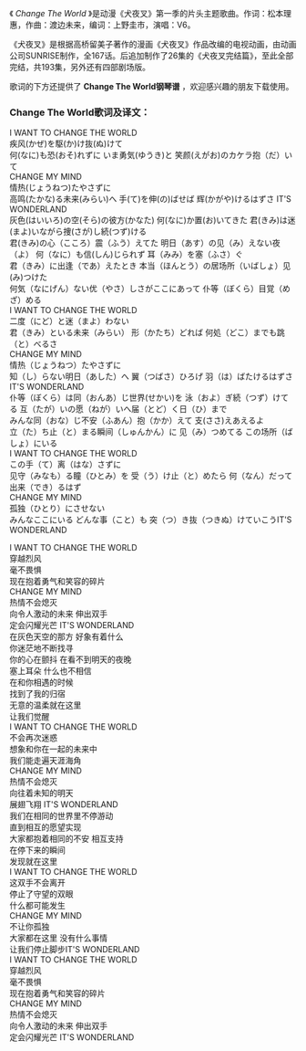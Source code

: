 

《 _Change The World_ 》是动漫《犬夜叉》第一季的片头主题歌曲。作词：松本理惠，作曲：渡边未来，编词：上野圭市，演唱：V6。  
  
《犬夜叉》是根据高桥留美子著作的漫画《犬夜叉》作品改编的电视动画，由动画公司SUNRISE制作，全167话。后追加制作了26集的《犬夜叉完结篇》，至此全部完结，共193集，另外还有四部剧场版。  
  
歌词的下方还提供了 **Change The World钢琴谱** ，欢迎感兴趣的朋友下载使用。

### Change The World歌词及译文：

I WANT TO CHANGE THE WORLD  
疾风(かぜ)を駆(か)け抜(ぬ)けて  
何(なに)も恐(おそ)れずに いま勇気(ゆうき)と 笑颜(えがお)のカケラ抱（だ）いて  
CHANGE MY MIND  
情热(じょうねつ)たやさずに  
高鸣(たかな)る未来(みらい)へ 手(て)を伸(の)ばせば 辉(かがや)けるはずさ IT'S WONDERLAND  
灰色(はいいろ)の空(そら)の彼方(かなた) 何(なに)か置(お)いてきた 君(きみ)は迷(まよ)いながら捜(さが)し続(つず)ける  
君(きみ)の心（こころ）震（ふう）えてた 明日（あす）の见（み）えない夜（よ） 何（なに）も信(しん)じられず 耳（みみ）を塞（ふさ）ぐ  
君（きみ）に出逢（であ）えたとき 本当（ほんとう）の居场所（いばしょ）见(み)つけた  
何気（なにげん）ない优（やさ）しさがここにあって 仆等（ぼくら）目覚（めざ）める  
I WANT TO CHANGE THE WORLD  
二度（にど）と迷（まよ）わない  
君（きみ）といる未来（みらい） 形（かたち）どれば 何処（どこ）までも跳（と）べるさ  
CHANGE MY MIND  
情热（じょうねつ）たやさずに  
知（し）らない明日（あした）へ 翼（つばさ）ひろげ 羽（は）ばたけるはずさIT'S WONDERLAND  
仆等（ぼくら）は同（おんあ）じ世界(せかい)を 泳（およ）ぎ続（つず）けてる 互（たが）いの愿（ねが）いへ届（とど）く日（ひ）まで  
みんな同（おな）じ不安（ふあん）抱（かか）えて 支(ささ)えあえるよ  
立（た）ち止（と）まる瞬间（しゅんかん）に 见（み）つめてる この场所（ばしょ）にいる  
I WANT TO CHANGE THE WORLD  
この手（て）离（はな）さずに  
见守（みなも）る瞳（ひとみ）を 受（う）け止（と）めたら 何（なん）だって出来（でき）るはず  
CHANGE MY MIND  
孤独（ひとり）にさせない  
みんなここにいる どんな事（こと）も 突（つ）き抜（つきぬ）けていこうIT'S WONDERLAND

I WANT TO CHANGE THE WORLD  
穿越烈风  
毫不畏惧  
现在抱着勇气和笑容的碎片  
CHANGE MY MIND  
热情不会熄灭  
向令人激动的未来 伸出双手  
定会闪耀光芒 IT'S WONDERLAND  
在灰色天空的那方 好象有着什么  
你迷茫地不断找寻  
你的心在颤抖 在看不到明天的夜晚  
塞上耳朵 什么也不相信  
在和你相遇的时候  
找到了我的归宿  
无意的温柔就在这里  
让我们觉醒  
I WANT TO CHANGE THE WORLD  
不会再次迷惑  
想象和你在一起的未来中  
我们能走遍天涯海角  
CHANGE MY MIND  
热情不会熄灭  
向往着未知的明天  
展翅飞翔 IT'S WONDERLAND  
我们在相同的世界里不停游动  
直到相互的愿望实现  
大家都抱着相同的不安 相互支持  
在停下来的瞬间  
发现就在这里  
I WANT TO CHANGE THE WORLD  
这双手不会离开  
停止了守望的双眼  
什么都可能发生  
CHANGE MY MIND  
不让你孤独  
大家都在这里 没有什么事情  
让我们停止脚步IT'S WONDERLAND  
I WANT TO CHANGE THE WORLD  
穿越烈风  
毫不畏惧  
现在抱着勇气和笑容的碎片  
CHANGE MY MIND  
热情不会熄灭  
向令人激动的未来 伸出双手  
定会闪耀光芒 IT'S WONDERLAND

